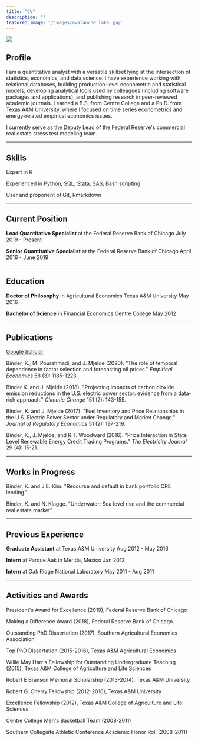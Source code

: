 ```yaml
---
title: "CV"
description: ""
featured_image: '/images/avalanche_lake.jpg'
---
```


![]('/images/kyle_binder_CV.pdf')

## Profile

I am a quantitative analyst with a versatile skillset lying at the intersection of statistics, economics, and data science. I have experience working with relational databases, building production-level econometric and statistical models, developing analytical tools used by colleagues (including software packages and applications), and publishing research in peer-reviewed academic journals. I earned a B.S. from Centre College and a Ph.D. from Texas A&M University, where I focused on time series econometrics and energy-related empirical economics issues.

I currently serve as the Deputy Lead of the Federal Reserve's commercial real estate stress test modeling team.

***

## Skills

Expert in R

Experienced in Python, SQL, Stata, SAS, Bash scripting

User and proponent of Git, Rmarkdown

***

## Current Position


**Lead Quantitative Specialist** at the Federal Reserve Bank of Chicago
July 2019 - Present

**Senior Quantitative Specialist** at the Federal Reserve Bank of Chicago
April 2016 - June 2019

***

## Education

**Doctor of Philosophy** in Agricultural Economics
Texas A&M University
May 2016

**Bachelor of Science** in Financial Economics
Centre College
May 2012

***

## Publications

[Google Scholar](https://scholar.google.com/citations?hl=en&user=oxUKuKkAAAAJ)

Binder, K., M. Pourahmadi, and J. Mjelde (2020). "The role of temporal dependence in factor selection and forecasting oil prices." *Empirical Economics* 58 (3): 1185-1223.

Binder K. and J. Mjelde (2018). "Projecting impacts of carbon dioxide emission reductions in the U.S. electric power sector: evidence from a data-rich approach." *Climatic Change* 151 (2): 143-155.

Binder, K. and J. Mjelde (2017). "Fuel Inventory and Price Relationships in the U.S. Electric Power Sector under Regulatory and Market Change." *Journal of Regulatory Economics* 51 (2): 197-219.

Binder, K., J. Mjelde, and R.T. Woodward (2016). "Price Interaction in State Level Renewable Energy Credit Trading Programs." *The Electricity Journal* 29 (4): 15-21.


***

## Works in Progress

Binder, K. and J.E. Kim. "Recourse and default in bank portfolio CRE lending."

Binder, K. and N. Klagge. "Underwater: Sea level rise and the commercial real estate market"


***

## Previous Experience

**Graduate Assistant** at Texas A&M University
Aug 2012 - May 2016

**Intern** at Parque Aak in Merida, Mexico
Jan 2012

**Intern** at Oak Ridge National Laboratory
May 2011 - Aug 2011

***

## Activities and Awards

President's Award for Excellence (2019), Federal Reserve Bank of Chicago

Making a Difference Award (2018), Federal Reserve Bank of Chicago

Outstanding PhD Dissertation (2017), Southern Agricultural Economics Association

Top PhD Dissertation (2015-2016), Texas A&M Agricultural Economics

Willie May Harris Fellowship for Outstanding Undergraduate Teaching (2015), Texas A&M College of Agriculture and Life Sciences

Robert E Branson Memorial Scholarship (2013-2014), Texas A&M University

Robert G. Cherry Fellowship (2012-2016), Texas A&M University

Excellence Fellowship (2012), Texas A&M College of Agriculture and Life Sciences

Centre College Men's Basketball Team (2008-2011)

Southern Collegiate Athletic Conference Academic Honor Roll (2008-2011)


